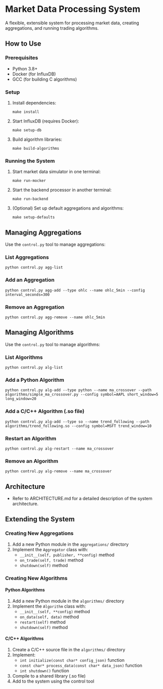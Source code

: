 # Market Data Processing System

A flexible, extensible system for processing market data, creating aggregations, and running trading algorithms.

## How to Use

### Prerequisites

- Python 3.8+
- Docker (for InfluxDB)
- GCC (for building C algorithms)

### Setup

1. Install dependencies:
   ```
   make install
   ```

2. Start InfluxDB (requires Docker):
   ```
   make setup-db
   ```

3. Build algorithm libraries:
   ```
   make build-algorithms
   ```

### Running the System

1. Start market data simulator in one terminal:
   ```
   make run-mocker
   ```

2. Start the backend processor in another terminal:
   ```
   make run-backend
   ```

3. (Optional) Set up default aggregations and algorithms:
   ```
   make setup-defaults
   ```

## Managing Aggregations

Use the `control.py` tool to manage aggregations:

### List Aggregations
```
python control.py agg-list
```

### Add an Aggregation
```
python control.py agg-add --type ohlc --name ohlc_5min --config interval_seconds=300
```

### Remove an Aggregation
```
python control.py agg-remove --name ohlc_5min
```

## Managing Algorithms

Use the `control.py` tool to manage algorithms:

### List Algorithms
```
python control.py alg-list
```

### Add a Python Algorithm
```
python control.py alg-add --type python --name ma_crossover --path algorithms/simple_ma_crossover.py --config symbol=AAPL short_window=5 long_window=20
```

### Add a C/C++ Algorithm (.so file)
```
python control.py alg-add --type so --name trend_following --path algorithms/trend_following.so --config symbol=MSFT trend_window=10
```

### Restart an Algorithm
```
python control.py alg-restart --name ma_crossover
```

### Remove an Algorithm
```
python control.py alg-remove --name ma_crossover
```

## Architecture

- Refer to ARCHITECTURE.md for a detailed description of the system architecture.

## Extending the System

### Creating New Aggregations

1. Add a new Python module in the `aggregations/` directory
2. Implement the `Aggregator` class with:
   - `__init__(self, publisher, **config)` method
   - `on_trade(self, trade)` method
   - `shutdown(self)` method

### Creating New Algorithms

#### Python Algorithms
1. Add a new Python module in the `algorithms/` directory
2. Implement the `Algorithm` class with:
   - `__init__(self, **config)` method
   - `on_data(self, data)` method
   - `restart(self)` method
   - `shutdown(self)` method

#### C/C++ Algorithms
1. Create a C/C++ source file in the `algorithms/` directory
2. Implement:
   - `int initialize(const char* config_json)` function
   - `const char* process_data(const char* data_json)` function
   - `int shutdown()` function
3. Compile to a shared library (.so file)
4. Add to the system using the control tool
